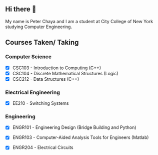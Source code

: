 ## Hi there 👋
My name is Peter Chaya and I am a student at City College of New York studying Computer Engineering.

## Courses Taken/ Taking
### Computer Science
- [x] CSC103 - Introduction to Computing (C++)
- [x] CSC104 - Discrete Mathematical Structures (Logic)
- [x] CSC212 - Data Structures (C++)

### Electrical Engineering
- [x] EE210 - Switching Systems

### Engineering
- [x] ENGR101 - Engineering Design (Bridge Building and Python)
- [x] ENGR103 - Computer-Aided Analysis Tools for Engineers (Matlab)
- [x] ENGR204 - Electrical Circuits

